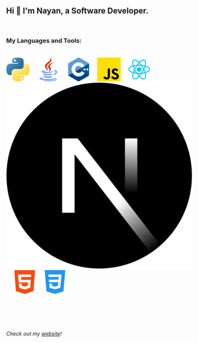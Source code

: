 ## Hi 👋 I'm Nayan, a Software Developer.
<br/>

### My Languages and Tools:<br/><br/>

<span style="display: inline-block;">
    <img src="icons/python.png" alt="Python" />&emsp;
    <img src="icons/java.png" alt="Java" />&emsp;
    <img src="icons/cpp.png" alt="C++" />&emsp;
    <img src="icons/javascript.png" alt="JavaScript" />&emsp;
    <img src="icons/react.png" alt="React" />&emsp;
    <img src="icons/nextjs-icon.webp" alt="Next.js" />&emsp;
    <img src="icons/html-5.png" alt="HTML5" />&emsp;
    <img src="icons/css-3.png" alt="CSS3" />&emsp;
</span>

<br/><br/><br/><br/>

*Check out my [website](https://nayanpai.net)!*
